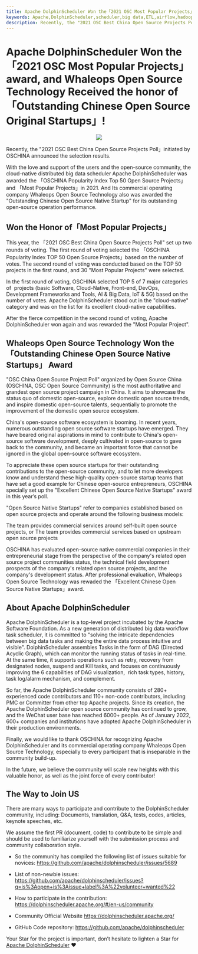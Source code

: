```yaml
---
title: Apache DolphinScheduler Won the「2021 OSC Most Popular Projects」award, and Whaleops Open Source Technology Received the honor of「Outstanding Chinese Open Source Original Startups」!
keywords: Apache,DolphinScheduler,scheduler,big data,ETL,airflow,hadoop,orchestration,dataops,2021
description: Recently, the "2021 OSC Best China Open Source Projects Poll」initiated by OSCHINA announced the selection results.
---
```


# Apache DolphinScheduler Won the「2021 OSC Most Popular Projects」award, and Whaleops Open Source Technology Received the honor of「Outstanding Chinese Open Source Original Startups」!

<div align=center>
<img src="https://s1.imgpp.com/2022/01/07/_1ca0eca926145ffc5f05f15b6b612a2b_64635.jpg"/>
</div>

Recently, the "2021 OSC Best China Open Source Projects Poll」initiated by OSCHINA announced the selection results.

With the love and support of the users and the open-source community, the cloud-native distributed big data scheduler Apache DolphinScheduler was awarded the 「OSCHINA Popularity Index Top 50 Open Source Projects」and 「Most Popular Projects」in 2021. And Its commercial operating company Whaleops Open Source Technology also was awarded the "Outstanding Chinese Open Source Native Startup" for its outstanding open-source operation performance.

## Won the Honor of「Most Popular Projects」

This year, the 「2021 OSC Best China Open Source Projects Poll" set up two rounds of voting. The first round of voting selected the 「OSCHINA Popularity Index TOP 50 Open Source Projects」based on the number of votes. The second round of voting was conducted based on the TOP 50 projects in the first round, and 30 "Most Popular Projects" were selected.

In the first round of voting, OSCHINA selected TOP 5 of 7 major categories of  projects (basic Software, Cloud-Native, Front-end, DevOps, Development Frameworks and Tools, AI & Big Data, IoT & 5G) based on the number of votes. Apache DolphinScheduler stood out in the "cloud-native" category and was on the list for its excellent cloud-native capabilities.

After the fierce competition in the second round of voting, Apache DolphinScheduler won again and was rewarded the "Most Popular Project".

## Whaleops Open Source Technology Won the 「Outstanding Chinese Open Source Native Startups」 Award

"OSC China Open Source Project Poll" organized by Open Source China (OSCHINA, OSC Open Source Community) is the most authoritative and grandest open source project campaign in China. It aims to showcase the status quo of domestic open-source, explore domestic open source trends, and inspire domestic open-source talents, sequentially to promote the improvement of the domestic open source ecosystem.

China's open-source software ecosystem is booming. In recent years, numerous outstanding open source software startups have emerged. They have beared original aspirations in mind to contribute to China's open-source software development, deeply cultivated in open-source to gave back to the community, and became an important force that cannot be ignored in the global open-source software ecosystem.

To appreciate these open source startups for their outstanding contributions to the open-source community, and to let more developers know and understand these high-quality open-source startup teams that have set a good example for Chinese open-source entrepreneurs, OSCHINA specially set up the "Excellent Chinese Open Source Native Startups" award in this year’s poll.

"Open Source Native Startups" refer to companies established based on open source projects and operate around the following business models:

The team provides commercial services around self-built open source projects, or
The team provides commercial services based on upstream open source projects

OSCHINA has evaluated open-source native commercial companies in their entrepreneurial stage from the perspective of the company's related open source project communities status, the technical field development prospects of the company's related open source projects, and the company's development status. After professional evaluation, Whaleops Open Source Technology was rewaded the 「Excellent Chinese Open Source Native Startups」award.

## About Apache DolphinScheduler

Apache DolphinScheduler is a top-level project incubated by the Apache Software Foundation. As a new generation of distributed big data workflow task scheduler, it is committed to "solving the intricate dependencies between big data tasks and making the entire data process intuitive and visible". DolphinScheduler assembles Tasks in the form of DAG (Directed Acyclic Graph), which can monitor the running status of tasks in real-time. At the same time, it supports operations such as retry, recovery from designated nodes, suspend and Kill tasks, and focuses on continuously improving the 6 capabilities of DAG visualization,  rich task types, history, task log/alarm mechanism, and complement.

So far, the Apache DolphinScheduler community consists of 280+ experienced code contributors and 110+ non-code contributors, including PMC or Committer from other top Apache projects. Since its creation, the Apache DolphinScheduler open source community has continued to grow, and the WeChat user base has reached 6000+ people. As of January 2022, 600+ companies and institutions have adopted Apache DolphinScheduler in their production environments.

Finally, we would like to thank OSCHINA for recognizing Apache DolphinScheduler and its commercial operating company Whaleops Open Source Technology, especially to every participant that is inseparable in the community build-up.

In the future, we believe the community will scale new heights with this valuable honor, as well as the joint force of every contributor!

## The Way to Join US

There are many ways to participate and contribute to the DolphinScheduler community, including:
Documents, translation, Q&A, tests, codes, articles, keynote speeches, etc.

We assume the first PR (document, code) to contribute to be simple and should be used to familiarize yourself with the submission process and community collaboration style.

- So the community has compiled the following list of issues suitable for novices: https://github.com/apache/dolphinscheduler/issues/5689

- List of non-newbie issues: https://github.com/apache/dolphinscheduler/issues?q=is%3Aopen+is%3Aissue+label%3A%22volunteer+wanted%22
- How to participate in the contribution: https://dolphinscheduler.apache.org/#/en-us/community

- Community Official Website
  https://dolphinscheduler.apache.org/
- GitHub Code repository: https://github.com/apache/dolphinscheduler

Your Star for the project is important, don’t hesitate to lighten a Star for [Apache DolphinScheduler](https://github.com/apache/dolphinscheduler) ❤️
